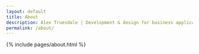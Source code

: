 ```yaml
---
layout: default
title: About
description: Alex Truesdale | Development & design for business applications.. and photos on occasion.
permalink: /about/
---
```

{% include pages/about.html %}
